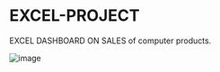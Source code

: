 # EXCEL-PROJECT
EXCEL DASHBOARD ON SALES of computer products.

![image](https://user-images.githubusercontent.com/96537904/159634783-773d3388-c026-4129-a2e6-c7d33a895383.png)


